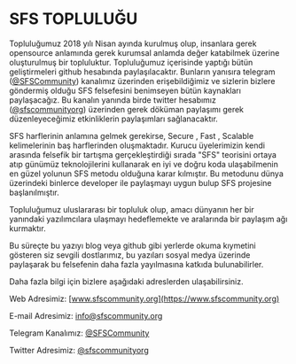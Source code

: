 # SFS TOPLULUĞU

Topluluğumuz 2018 yılı Nisan ayında kurulmuş olup, insanlara gerek opensource anlamında gerek kurumsal anlamda değer katabilmek üzerine oluşturulmuş bir topluluktur. Topluluğumuz içerisinde yaptığı bütün geliştirmeleri github hesabında paylaşılacaktır. Bunların yanısıra telegram ([@SFSCommunity](https://t.me/SFSCommunity)) kanalımız üzerinden erişebildiğimiz ve sizlerin bizlere göndermiş olduğu SFS felsefesini benimseyen bütün kaynakları paylaşacağız. Bu kanalın yanında birde twitter hesabımız ([@sfscommunityorg](https://twitter.com/sfscommunityorg)) üzerinden gerek döküman paylaşımı gerek düzenleyeceğimiz etkinliklerin paylaşımları sağlanacaktır. 


SFS harflerinin anlamına gelmek gerekirse, Secure , Fast , Scalable kelimelerinin baş harflerinden oluşmaktadır. Kurucu üyelerimizin kendi arasında felsefik bir tartışma gerçekleştirdiği sırada "SFS" teorisini ortaya atıp günümüz teknolojilerini kullanarak en iyi ve doğru koda ulaşabilmenin en güzel yolunun SFS metodu olduğuna karar kılmıştır. Bu metodunu dünya üzerindeki binlerce developer ile paylaşmayı uygun bulup SFS projesine başlanılmıştır. 

Topluluğumuz uluslararası bir topluluk olup, amacı dünyanın her bir yanındaki yazılımcılara ulaşmayı hedeflemekte ve aralarında bir paylaşım ağı kurmaktır. 

Bu süreçte bu yazıyı blog veya github gibi yerlerde okuma kıymetini gösteren siz sevgili dostlarımız, bu yazıları sosyal medya üzerinde paylaşarak bu felsefenin daha fazla yayılmasına katkıda bulunabilirler.

Daha fazla bilgi için bizlere aşağıdaki adreslerden ulaşabilirsiniz.

Web Adresimiz: [www.sfscommunity.org](https://www.sfscommunity.org)

E-mail Adresimiz: [info@sfscommunity.org](info@sfscommunity.org)

Telegram Kanalımız: [@SFSCommunity](https://t.me/SFSCommunity)

Twitter Adresimiz: [@sfscommunityorg](https://twitter.com/sfscommunityorg)

